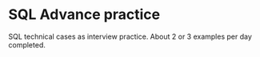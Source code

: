 # SQL Advance practice
 SQL technical cases as interview practice. About 2 or 3 examples per day completed.
